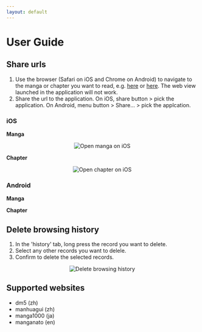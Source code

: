 ```yaml
---
layout: default
---
```


# User Guide

## Share urls
1. Use the browser (Safari on iOS and Chrome on Android) to navigate to the manga or chapter you want to read, e.g. [here](https://tsuideni-works.github.io/manga.html) or [here](https://tsuideni-works.github.io/pages.html). The web view launched in the application will not work.
2. Share the url to the application. On iOS, share button > pick the application. On Android, menu button > Share... > pick the applcation.

### iOS

**Manga**

<p align="center">
  <img src="https://tsuideni-works.github.io/assets/img/openManga_ios.gif" alt="Open manga on iOS" />
</p>

**Chapter**

<p align="center">
  <img src="https://tsuideni-works.github.io/assets/img/openChapter_ios.gif" alt="Open chapter on iOS" />
</p>

### Android

**Manga**

**Chapter**

## Delete browsing history
1. In the 'history' tab, long press the record you want to delete.
2. Select any other records you want to delele.
3. Confirm to delete the selected records.

<p align="center">
  <img src="https://tsuideni-works.github.io/assets/img/deleteHistory.gif" alt="Delete browsing history" />
</p>

## Supported websites
- dm5 (zh)
- manhuagui (zh)
- manga1000 (ja)
- manganato (en)
